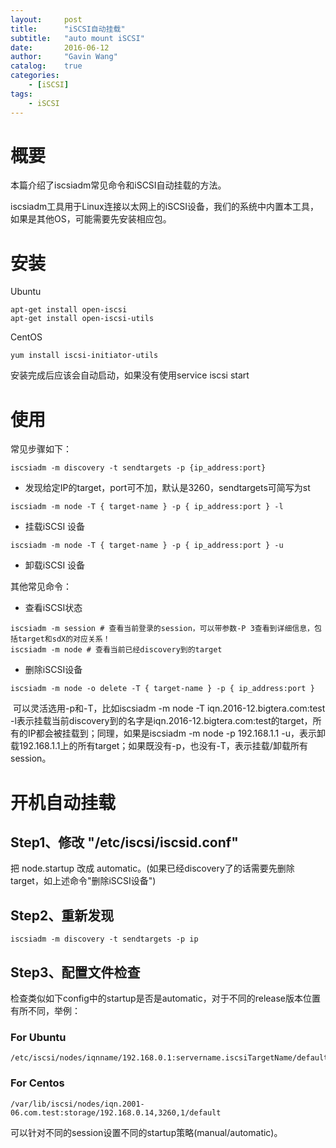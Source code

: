 ```yaml
---
layout:     post
title:      "iSCSI自动挂载"
subtitle:   "auto mount iSCSI"
date:       2016-06-12
author:     "Gavin Wang"
catalog:    true
categories:
    - [iSCSI]
tags:
    - iSCSI
---
```



# 概要

本篇介绍了iscsiadm常见命令和iSCSI自动挂载的方法。

iscsiadm工具用于Linux连接以太网上的iSCSI设备，我们的系统中内置本工具，如果是其他OS，可能需要先安装相应包。


# 安装

Ubuntu

```shell
apt-get install open-iscsi
apt-get install open-iscsi-utils
```

CentOS

```shell
yum install iscsi-initiator-utils
```

安装完成后应该会自动启动，如果没有使用service iscsi start


# 使用

常见步骤如下：

```shell
iscsiadm -m discovery -t sendtargets -p {ip_address:port}
```
* 发现给定IP的target，port可不加，默认是3260，sendtargets可简写为st

```shell
iscsiadm -m node -T { target-name } -p { ip_address:port } -l
```
* 挂载iSCSI 设备

```shell
iscsiadm -m node -T { target-name } -p { ip_address:port } -u
```
* 卸载iSCSI 设备

其他常见命令：

* 查看iSCSI状态
```shell
iscsiadm -m session # 查看当前登录的session，可以带参数-P 3查看到详细信息，包括target和sdX的对应关系！
iscsiadm -m node # 查看当前已经discovery到的target
```

* 删除iSCSI设备

```shell
iscsiadm -m node -o delete -T { target-name } -p { ip_address:port }
```

​    可以灵活选用-p和-T，比如iscsiadm -m node -T iqn.2016-12.bigtera.com:test -l表示挂载当前discovery到的名字是iqn.2016-12.bigtera.com:test的target，所有的IP都会被挂载到；同理，如果是iscsiadm -m node -p 192.168.1.1 -u，表示卸载192.168.1.1上的所有target；如果既没有-p，也没有-T，表示挂载/卸载所有session。


# 开机自动挂载

## Step1、修改 "/etc/iscsi/iscsid.conf"

把 node.startup 改成 automatic。(如果已经discovery了的话需要先删除target，如上述命令"删除iSCSI设备")

## Step2、重新发现

```shell
iscsiadm -m discovery -t sendtargets -p ip
```

## Step3、配置文件检查

检查类似如下config中的startup是否是automatic，对于不同的release版本位置有所不同，举例：

### For Ubuntu

```shell
/etc/iscsi/nodes/iqnname/192.168.0.1:servername.iscsiTargetName/default
```

### For Centos

```shell
/var/lib/iscsi/nodes/iqn.2001-06.com.test:storage/192.168.0.14,3260,1/default 
```

可以针对不同的session设置不同的startup策略(manual/automatic)。
